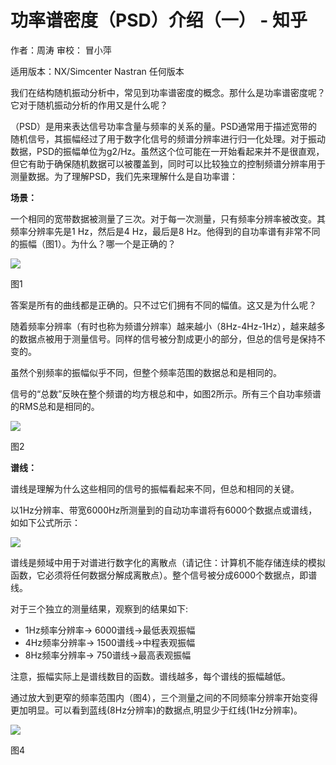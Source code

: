 # 功率谱密度（PSD）介绍（一） - 知乎
作者：周涛 审校： 冒小萍

适用版本：NX/Simcenter Nastran 任何版本

我们在结构随机振动分析中，常见到功率谱密度的概念。那什么是功率谱密度呢？它对于随机振动分析的作用又是什么呢？

（PSD）是用来表达信号功率含量与频率的关系的量。PSD通常用于描述宽带的随机信号，其振幅经过了用于数字化信号的频谱分辨率进行归一化处理。对于振动数据，PSD的振幅单位为g2/Hz。虽然这个位可能在一开始看起来并不是很直观，但它有助于确保随机数据可以被覆盖到，同时可以比较独立的控制频谱分辨率用于测量数据。为了理解PSD，我们先来理解什么是自功率谱：

**场景：** 

一个相同的宽带数据被测量了三次。对于每一次测量，只有频率分辨率被改变。其频率分辨率先是1 Hz，然后是4 Hz，最后是8 Hz。他得到的自功率谱有非常不同的振幅（图1）。为什么？哪一个是正确的？

![](https://pic1.zhimg.com/v2-028477d8b5bff7c316ddf9c8828808e0_b.jpg)

图1

答案是所有的曲线都是正确的。只不过它们拥有不同的幅值。这又是为什么呢？

随着频率分辨率（有时也称为频谱分辨率）越来越小（8Hz-4Hz-1Hz），越来越多的数据点被用于测量信号。同样的信号被分割成更小的部分，但总的信号是保持不变的。

虽然个别频率的振幅似乎不同，但整个频率范围的数据总和是相同的。

信号的“总数”反映在整个频谱的均方根总和中，如图2所示。所有三个自功率频谱的RMS总和是相同的。

![](https://pic1.zhimg.com/v2-3c3d8dd9a83021552e7a777c81e305a8_b.jpg)

图2

**谱线：** 

谱线是理解为什么这些相同的信号的振幅看起来不同，但总和相同的关键。

以1Hz分辨率、带宽6000Hz所测量到的自动功率谱将有6000个数据点或谱线，如如下公式所示：

![](https://pic1.zhimg.com/v2-d3ee0232ed03bf4a0238c4123bbcc1ac_b.jpg)

谱线是频域中用于对谱进行数字化的离散点（请记住：计算机不能存储连续的模拟函数，它必须将任何数据分解成离散点）。整个信号被分成6000个数据点，即谱线。

对于三个独立的测量结果，观察到的结果如下:

*   1Hz频率分辨率-> 6000谱线->最低表观振幅
*   4Hz频率分辨率-> 1500谱线->中程表观振幅
*   8Hz频率分辨率-> 750谱线->最高表观振幅

注意，振幅实际上是谱线数目的函数。谱线越多，每个谱线的振幅越低。

通过放大到更窄的频率范围内（图4），三个测量之间的不同频率分辨率开始变得更加明显。可以看到蓝线(8Hz分辨率)的数据点,明显少于红线(1Hz分辨率)。

![](https://pic4.zhimg.com/v2-d96d7afb2b1dc2d9e4c009f210fb1c77_b.jpg)

图4